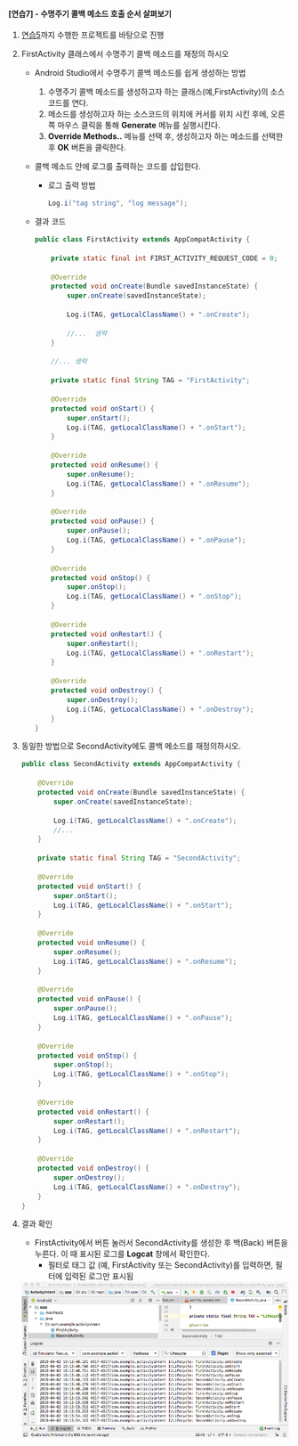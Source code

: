 #### [연습7] - 수명주기 콜백 메소드 호출 순서 살펴보기
1. [연습5](exercise6.html)까지 수행한 프로젝트를 바탕으로 진행

2. FirstActivity 클래스에서 수명주기 콜백 메소드를 재정의 하시오
	- Android Studio에서 수명주기 콜백 메소드를 쉽게 생성하는 방법
		1. 수명주기 콜백 메소드를 생성하고자 하는 클래스(예,FirstActivity)의 소스코드를 연다.
		2. 메소드를 생성하고자 하는 소스코드의 위치에 커서를 위치 시킨 후에, 오른쪽 마우스 클릭을 통해 **Generate** 메뉴를 실행시킨다.
		3. **Override Methods..** 메뉴를 선택 후, 생성하고자 하는 메소드를 선택한 후 **OK** 버튼을 클릭한다.

	- 콜백 메소드 안에 로그를 출력하는 코드를 삽입한다.
		- 로그 출력 방법

			```java
			Log.i("tag string", "log message");
			``` 
	- 결과 코드
			
		```java
		public class FirstActivity extends AppCompatActivity {
		
		    private static final int FIRST_ACTIVITY_REQUEST_CODE = 0;
		
		    @Override
		    protected void onCreate(Bundle savedInstanceState) {
		        super.onCreate(savedInstanceState);
		        
		        Log.i(TAG, getLocalClassName() + ".onCreate");
		        
		        //...  생략  
		    }
		
		    //... 생략
		    
		    private static final String TAG = "FirstActivity";
		    
		    @Override
		    protected void onStart() {
		        super.onStart();
		        Log.i(TAG, getLocalClassName() + ".onStart");
		    }
		
		    @Override
		    protected void onResume() {
		        super.onResume();
		        Log.i(TAG, getLocalClassName() + ".onResume");
		    }
		
		    @Override
		    protected void onPause() {
		        super.onPause();
		        Log.i(TAG, getLocalClassName() + ".onPause");
		    }
		
		    @Override
		    protected void onStop() {
		        super.onStop();
		        Log.i(TAG, getLocalClassName() + ".onStop");
		    }
		
		    @Override
		    protected void onRestart() {
		        super.onRestart();
		        Log.i(TAG, getLocalClassName() + ".onRestart");
		    }
		
		    @Override
		    protected void onDestroy() {
		        super.onDestroy();
		        Log.i(TAG, getLocalClassName() + ".onDestroy");
		    }
		}
	
		```

3. 동일한 방법으로 SecondActivity에도 콜백 메소드를 재정의하시오.

	```java
	public class SecondActivity extends AppCompatActivity {
	
	    @Override
	    protected void onCreate(Bundle savedInstanceState) {
	        super.onCreate(savedInstanceState);
	
	        Log.i(TAG, getLocalClassName() + ".onCreate");
	        //...    
	    }
	
	    private static final String TAG = "SecondActivity";
	
	    @Override
	    protected void onStart() {
	        super.onStart();
	        Log.i(TAG, getLocalClassName() + ".onStart");
	    }
	
	    @Override
	    protected void onResume() {
	        super.onResume();
	        Log.i(TAG, getLocalClassName() + ".onResume");
	    }
	
	    @Override
	    protected void onPause() {
	        super.onPause();
	        Log.i(TAG, getLocalClassName() + ".onPause");
	    }
	
	    @Override
	    protected void onStop() {
	        super.onStop();
	        Log.i(TAG, getLocalClassName() + ".onStop");
	    }
	
	    @Override
	    protected void onRestart() {
	        super.onRestart();
	        Log.i(TAG, getLocalClassName() + ".onRestart");
	    }
	
	    @Override
	    protected void onDestroy() {
	        super.onDestroy();
	        Log.i(TAG, getLocalClassName() + ".onDestroy");
	    }
	}
	
	```

4. 결과 확인

	- FirstActivity에서 버튼 눌러서 SecondActivity를 생성한 후 백(Back) 버튼을 누른다. 이 때 표시된 로그를 **Logcat** 창에서 확인한다.
		- 필터로 태그 값 (예, FirstActivity 또는 SecondActivity)를 입력하면, 필터에 입력된 로그만 표시됨

	<div class="polaroid">
    <img src="figure/logcat.png">
</div> 	

